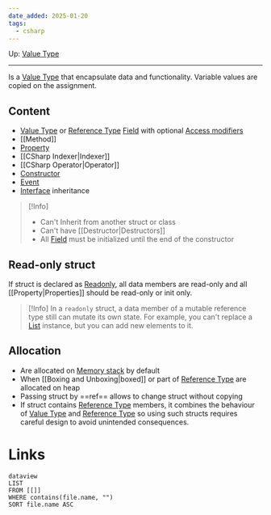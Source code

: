 ```yaml
---
date_added: 2025-01-20
tags:
  - csharp
---
```

Up: [Value Type](Value%20Type.md)
___
 Is a [Value Type](Value%20Type.md) that encapsulate data and functionality. Variable values are copied on the assignment.

## Content

- [Value Type](Value%20Type.md) or [Reference Type](Reference%20Type.md) [Field](Field.md) with optional [Access modifiers](Access%20modifiers.md)
- [[Method]]
- [Property](Property.md)
- [[CSharp Indexer|Indexer]]
- [[CSharp Operator|Operator]]
- [Constructor](Constructor.md)
- [Event](Event)
- [Interface](Interface.md) inheritance

>[!Info]
> - Can't Inherit from another struct or class
> - Can't have [[Destructor|Destructors]]
> - All [Field](Field.md) must be initialized until the end of the constructor

## Read-only struct

If struct is declared as [Readonly](Readonly), all data members are read-only and all [[Property|Properties]] should be read-only or init only.

>[!Info]
>In a `readonly` struct, a data member of a mutable reference type still can mutate its own state. For example, you can't replace a [List](https://learn.microsoft.com/en-us/dotnet/api/system.collections.generic.list-1) instance, but you can add new elements to it.

## Allocation

- Are allocated on [Memory stack](Memory%20stack.md) by default
- When [[Boxing and Unboxing|boxed]] or part of [Reference Type](Reference%20Type.md) are allocated on heap
- Passing struct by ==ref== allows to change struct without copying
- If struct contains [Reference Type](Reference%20Type.md) members, it combines the behaviour of [Value Type](Value%20Type.md) and [Reference Type](Reference%20Type.md) so using such structs requires careful design to avoid unintended consequences.


# Links

```
dataview
LIST
FROM [[]]
WHERE contains(file.name, "")
SORT file.name ASC
```
